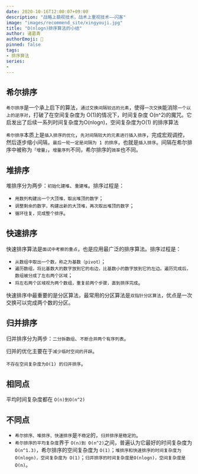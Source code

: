 ```yaml
---
date: 2020-10-16T12:00:07+09:00
description: "战略上藐视技术，战术上重视技术——闪客"
image: "images/recommend_site/xingyouji.jpg"
title: "O(nlogn)排序算法的小结"
author: 诸葛青
authorEmoji: 🤖
pinned: false
tags:
- 排序算法
series:
-   
---
```

## 希尔排序
``希尔排序``是一个承上启下的算法，``通过交换间隔较远的元素``，使得``一次交换``能消除``一个以上的逆序对``，打破了在空间复杂度为 O(1)的情况下，时间复杂度 O(n^2)的魔咒。它启发出了后续一系列时间复杂度为O(nlogn)，空间复杂度为O(1) 的排序算法

``希尔排序``本质上是``插入排序的优化``，``先对间隔较大的元素进行插入排序``，完成宏观调控，然后逐步缩小间隔，``最后一轮一定是间隔为 1 的排序``，也就是``插入排序``。间隔在希尔排序中被称为``「增量」``，``增量序列``不同，希尔排序的``效率``也不同。

## 堆排序
堆排序分为两步：``初始化建堆``、``重建堆``。排序过程是：

* ``用数列构建出一个大顶堆，取出堆顶的数字``；
* ``调整剩余的数字，构建出新的大顶堆，再次取出堆顶的数字``；
* ``循环往复，完成整个排序``。

## 快速排序
快速排序算法是``面试中考察的重点``，也是应用最广泛的排序算法。排序过程是：

* ``从数组中取出一个数，称之为基数（pivot）``；
* ``遍历数组，将比基数大的数字放到它的右边，比基数小的数字放到它的左边。遍历完成后，数组被分成了左右两个区域``；
* ``将左右两个区域视为两个数组，重复前两个步骤，直到排序完成``。

快速排序中最重要的是分区算法，最常用的分区算法是``双指针分区算法``，优点是一次交换可以完成两个数的分区。

## 归并排序
归并排序分为两步：``二分拆数组``、``不断合并两个有序列表``。

归并的优化主要在于``减少临时空间的开辟``。

``不存在空间复杂度为O(1) 的归并排序``。

## 相同点
平均时间复杂度都在 ``O(n)到O(n^2)`` 

## 不同点
* ``希尔排序、堆排序、快速排序``是``不稳定``的，``归并排序是稳定的``。
* ``希尔排序的平均复杂度``界于 ``O(n)到 O(n^2)``之间，普遍认为它最好的时间复杂度为 ``O(n^1.3)``，希尔排序的空间复杂度为 ``O(1)``；``堆排序和快速排序的时间复杂度为 O(nlogn)，空间复杂度为 O(1)``；``归并排序的时间复杂度是O(nlogn)，空间复杂度是 O(n)``。
